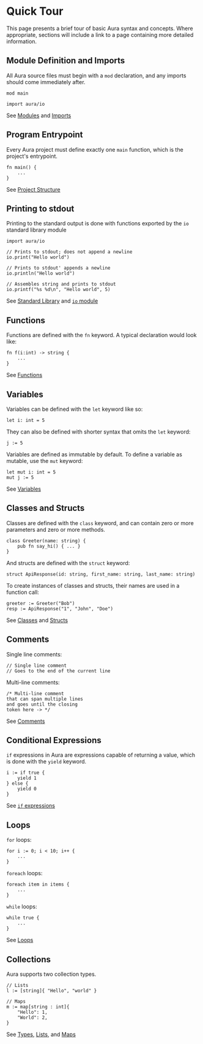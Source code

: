 # Quick Tour

This page presents a brief tour of basic Aura syntax and concepts. Where appropriate, sections will include a link to a page containing
more detailed information.

## Module Definition and Imports

All Aura source files must begin with a `mod` declaration, and any imports should come immediately after.

```
mod main

import aura/io
```

See [Modules](Modules.md "Detailed information on defining modules in Aura") and [Imports](Imports.md "Detailed information on importing external modules")

## Program Entrypoint

Every Aura project must define exactly one `main` function, which is the project's entrypoint.

```
fn main() {
    ...
}
```

See [Project Structure](Project-Structure.md "Detailed information on an Aura project's structure")

## Printing to stdout

Printing to the standard output is done with functions exported by the `io` standard library module

```
import aura/io

// Prints to stdout; does not append a newline
io.print("Hello world")

// Prints to stdout' appends a newline
io.println("Hello world")

// Assembles string and prints to stdout
io.printf("%s %d\n", "Hello world", 5)
```

See [Standard Library](Standard-Library.md "The Aura standard library") and [`io` module](Standard-Library.md#io "Provides functions to dealing with input/output")

## Functions

Functions are defined with the `fn` keyword. A typical declaration would look like:

```
fn f(i:int) -> string {
    ...
}
```

See [Functions](Functions.md "Detailed information on defining functions in Aura")

## Variables

Variables can be defined with the `let` keyword like so:

```
let i: int = 5
```

They can also be defined with shorter syntax that omits the `let` keyword:

```
j := 5
```

Variables are defined as immutable by default. To define a variable as mutable, use the `mut` keyword:

```
let mut i: int = 5
mut j := 5
```

See [Variables](Variables.md "Detailed information on defining variables in Aura")

## Classes and Structs

Classes are defined with the `class` keyword, and can contain zero or more parameters and zero or more methods.

```
class Greeter(name: string) {
    pub fn say_hi() { ... }
}
```

And structs are defined with the `struct` keyword:

```
struct ApiResponse(id: string, first_name: string, last_name: string)
```

To create instances of classes and structs, their names are used in a function call:

```
greeter := Greeter("Bob")
resp := ApiResponse("1", "John", "Doe")
```

See [Classes](Classes.md "The Aura `class` specification") and [Structs](Structs.md "The Aura `struct` specification")

## Comments

Single line comments:

```
// Single line comment
// Goes to the end of the current line
```

Multi-line comments:

```
/* Multi-line comment
that can span multiple lines
and goes until the closing
token here -> */
```

See [Comments](Comments.md "Detailed information on defining comments in Aura")

## Conditional Expressions

`if` expressions in Aura are expressions capable of returning a value, which is done with the `yield` keyword.

```
i := if true {
    yield 1
} else {
    yield 0
}
```

See [`if` expressions](If-Expressions.md "The Aura `if` expression specification")

## Loops

`for` loops:

```
for i := 0; i < 10; i++ {
    ...
}
```

`foreach` loops:

```
foreach item in items {
    ...
}
```

`while` loops:

```
while true {
    ...
}
```

See [Loops](Loops.md "Detailed information on defining loops in Aura")

## Collections

Aura supports two collection types.

```
// Lists
l := [string]{ "Hello", "world" }

// Maps
m := map[string : int]{
    "Hello": 1,
    "World": 2,
}
```

See [Types](Type-System.md "The Aura type system"), [Lists](Lists.md "The Aura list type"), and [Maps](Maps.md "The Aura map type")